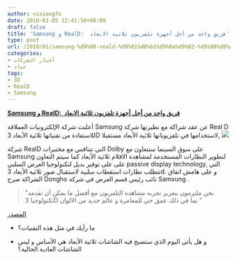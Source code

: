 ```yaml
---
author: visiongfx
date: 2010-01-05 12:41:50+00:00
draft: false
title: 'Samsung و RealD:  فريق واحد من أجل أجهزة تلفزيون ثلاثية الابعاد'
type: post
url: /2010/01/samsung-%d9%88-reald-%d9%81%d8%b1%d9%8a%d9%82-%d9%88%d8%a7%d8%ad%d8%af-%d9%85%d9%86-%d8%a3%d8%ac%d9%84-%d8%a3%d8%ac%d9%87%d8%b2%d8%a9-%d8%aa%d9%84%d9%81%d8%b2%d9%8a%d9%88%d9%86-%d8%ab%d9%84%d8%a7/
categories:
- أخبار الشركات
- عتاد
tags:
- 3D
- RealD
- Samsung
---
```


[**Samsung و RealD:  فريق واحد من أجل أجهزة تلفزيون ثلاثية الابعاد**](http://www.it-scoop.com/2010/01/samsung-%d9%88-reald-%d9%81%d8%b1%d9%8a%d9%82-%d9%88%d8%a7%d8%ad%d8%af-%d9%85%d9%86-%d8%a3%d8%ac%d9%84-%d8%a3%d8%ac%d9%87%d8%b2%d8%a9-%d8%aa%d9%84%d9%81%d8%b2%d9%8a%d9%88%d9%86-%d8%ab%d9%84%d8%a7/)


أعلنت شركة الإلكترونيات العملاقة Samsung عن عقد شراكة مع  نظيرتها شركة Real D للاستفادة من تقنياتها ثلاثية الأبعاد 3D لاستخدامها في تلفزيوناتها ثلاثية الأبعاد مستقبلا,
[![](http://www.it-scoop.com/wp-content/uploads/2010/01/3dtv-fishes-300x289.jpg)
](http://www.it-scoop.com/2010/01/samsung-%d9%88-reald-%d9%81%d8%b1%d9%8a%d9%82-%d9%88%d8%a7%d8%ad%d8%af-%d9%85%d9%86-%d8%a3%d8%ac%d9%84-%d8%a3%d8%ac%d9%87%d8%b2%d8%a9-%d8%aa%d9%84%d9%81%d8%b2%d9%8a%d9%88%d9%86-%d8%ab%d9%84%d8%a7/)

شركة RealD التي تتنافس مع مختبرات Dolby على سوق السينما ستتعاون مع Samsung لتطوير النظارات المستخدمة لمشاهدة الافلام ثلاثية الأبعاد كما سيتم التعاون على على توفير بديل لتكنولوجيا العرض السلبي passive display technology, التي تتطلب نظارات استقطاب سلبية لاستقبال صور ثلاثية الأبعاد 3d.
و على هامش اتفاق الشراكة صرح  Dongho نائب رئيس قسم العرض في شركة Samsung .


<blockquote>"نحن ملتزمون بتعزيز تجربة مشاهدة التلفزيون مع أفضل ما يمكن أن تقدمه تكنولوجيا 3D بما في ذلك عمق حي للمغامرة و عالم جديد من الالوان "</blockquote>


[المصدر](http://www.pcmag.com/article2/0,2817,2357636,00.asp)

- ما رأيك في مثل هذه التقنيات؟

- و هل يأتي اليوم الذي ستصبح فيه الشاشات ثلاثية الأبعاد هي الأساس و ليس الشاشات العادية الحالية؟
